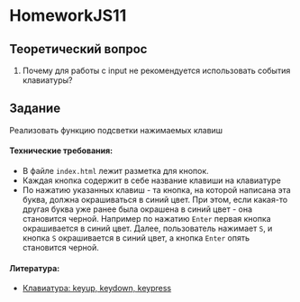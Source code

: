 # HomeworkJS11
## Теоретический вопрос

1. Почему для работы с input не рекомендуется использовать события клавиатуры?

## Задание

Реализовать функцию подсветки нажимаемых клавиш

#### Технические требования:
- В файле `index.html` лежит разметка для кнопок. 
- Каждая кнопка содержит в себе название клавиши на клавиатуре
- По нажатию указанных клавиш - та кнопка, на которой написана эта буква, должна окрашиваться в синий цвет. При этом, если какая-то другая буква уже ранее была окрашена в синий цвет - она становится черной. Например по нажатию `Enter` первая кнопка окрашивается в синий цвет. Далее, пользователь нажимает `S`, и кнопка `S` окрашивается в синий цвет, а кнопка `Enter` опять становится черной.

#### Литература:
-  [Клавиатура: keyup, keydown, keypress](https://learn.javascript.ru/keyboard-events ) 